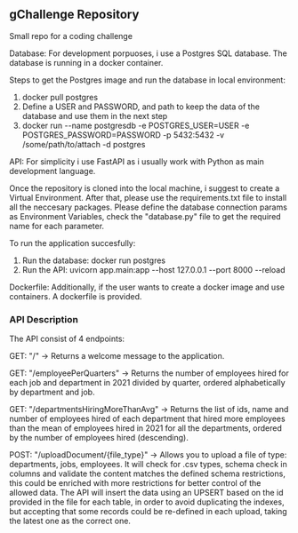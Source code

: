 ## gChallenge Repository
Small repo for a coding challenge

Database:
For development porpuoses, i use a Postgres SQL database. The database is running in a docker container.

Steps to get the Postgres image and run the database in local environment:
1) docker pull postgres
2) Define a USER and PASSWORD, and path to keep the data of the database and use them in the next step
3) docker run --name postgresdb -e POSTGRES_USER=USER -e POSTGRES_PASSWORD=PASSWORD -p 5432:5432 -v /some/path/to/attach -d postgres 


API:
For simplicity i use FastAPI as i usually work with Python as main development language. 

Once the repository is cloned into the local machine, i suggest to create a Virtual Environment. 
After that, please use the requirements.txt file to install all the neccesary packages.
Please define the database connection params as Environment Variables, check the "database.py" file to get the required name for each parameter.

To run the application succesfully:
1) Run the database: docker run postgres
2) Run the API: uvicorn app.main:app --host 127.0.0.1 --port 8000 --reload


Dockerfile:
Additionally, if the user wants to create a docker image and use containers. A dockerfile is provided.

### API Description

The API consist of 4 endpoints:

GET: "/" -> Returns a welcome message to the application. 

GET: "/employeePerQuarters" -> Returns the number of employees hired for each job and department in 2021 divided by quarter, ordered alphabetically by department and job.

GET: "/departmentsHiringMoreThanAvg" -> Returns the list of ids, name and number of employees hired of each department that hired more employees than the mean of employees hired in 2021 for all the departments, ordered by the number of employees hired (descending).

POST: "/uploadDocument/{file_type}" -> Allows you to upload a file of type: departments, jobs, employees. It will check for .csv types, schema check in columns and validate the content matches the defined schema restrictions, this could be enriched with more restrictions for better control of the allowed data. The API will insert the data using an UPSERT based on the id provided in the file for each table, in order to avoid duplicating the indexes, but accepting that some records could be re-defined in each upload, taking the latest one as the correct one.

